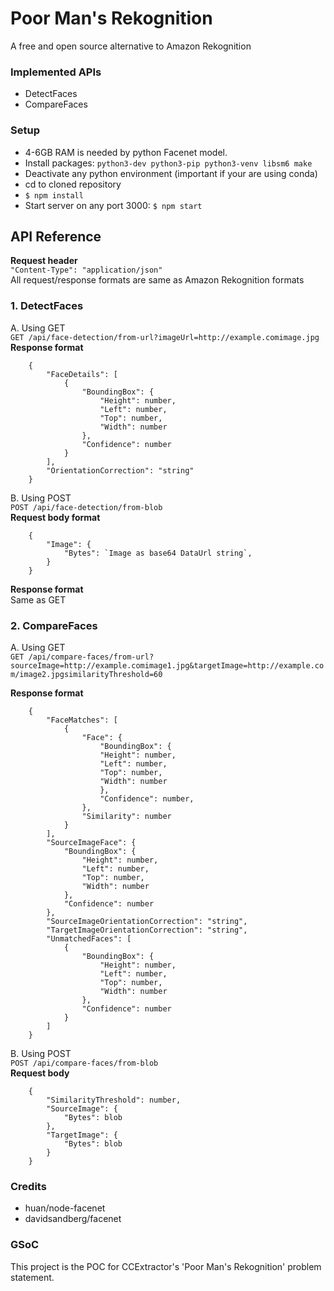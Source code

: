 # Poor Man's Rekognition
A free and open source alternative to Amazon Rekognition    

### Implemented APIs
- DetectFaces
- CompareFaces

### Setup
- 4-6GB RAM is needed by python Facenet model. 
- Install packages: `python3-dev python3-pip python3-venv libsm6 make`
- Deactivate any python environment (important if your are using conda)
- cd to cloned repository
- `$ npm install`
- Start server on any port 3000: `$ npm start`

## API Reference

**Request header**      
    `"Content-Type": "application/json"`      
All request/response formats are same as Amazon Rekognition formats
### 1. DetectFaces  
A. Using GET    
`GET /api/face-detection/from-url?imageUrl=http://example.comimage.jpg`     
**Response format**
```
    {
        "FaceDetails": [ 
            { 
                "BoundingBox": { 
                    "Height": number,
                    "Left": number,
                    "Top": number,
                    "Width": number
                },
                "Confidence": number
            }
        ],
        "OrientationCorrection": "string"
    }
```
B. Using POST   
`POST /api/face-detection/from-blob`            
**Request body format**     
```
    {
        "Image": { 
            "Bytes": `Image as base64 DataUrl string`,
        }
    }
```
**Response format**     
   Same as GET      


### 2. CompareFaces
A. Using GET    
`GET /api/compare-faces/from-url?sourceImage=http://example.comimage1.jpg&targetImage=http://example.com/image2.jpgsimilarityThreshold=60`      

**Response format**     
```   
    {
        "FaceMatches": [ 
            { 
                "Face": { 
                    "BoundingBox": { 
                    "Height": number,
                    "Left": number,
                    "Top": number,
                    "Width": number
                    },
                    "Confidence": number,
                },
                "Similarity": number
            }
        ],
        "SourceImageFace": { 
            "BoundingBox": { 
                "Height": number,
                "Left": number,
                "Top": number,
                "Width": number
            },
            "Confidence": number
        },
        "SourceImageOrientationCorrection": "string",
        "TargetImageOrientationCorrection": "string",
        "UnmatchedFaces": [ 
            { 
                "BoundingBox": { 
                    "Height": number,
                    "Left": number,
                    "Top": number,
                    "Width": number
                },
                "Confidence": number
            }
        ]
    }    
```
B. Using POST   
`POST /api/compare-faces/from-blob`   
**Request body**        
```
    {
        "SimilarityThreshold": number,
        "SourceImage": { 
            "Bytes": blob
        },
        "TargetImage": { 
            "Bytes": blob
        }
    }
```

### Credits
- huan/node-facenet
- davidsandberg/facenet

### GSoC
This project is the POC for CCExtractor's 'Poor Man's Rekognition' problem statement.